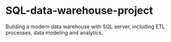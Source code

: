 # SQL-data-warehouse-project
Building a modern data warehouse with SQL server, including ETL processes, data modeling and analytics.
